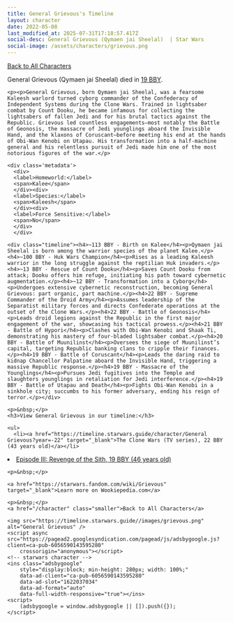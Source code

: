 ```yaml
---
title: General Grievous's Timeline
layout: character
date: 2022-05-08
last_modified_at: 2025-07-31T17:18:57.417Z
social-desc: General Grievous (Qymaen jai Sheelal)  | Star Wars
social-image: /assets/characters/grievous.png
---
```

<a href="/character" class="smaller">Back to All Characters</a>

<div class="character-profile container">
  <div class="col-10">
    <p>
    General Grievous (Qymaen jai Sheelal)         died in <a href="https://timeline.starwars.guide/character/General Grievous?year=-19" target="_blank">19 BBY</a>.    
    </p>

    <p><p>General Grievous, born Qymaen jai Sheelal, was a fearsome Kaleesh warlord turned cyborg commander of the Confederacy of Independent Systems during the Clone Wars. Trained in lightsaber combat by Count Dooku, he became infamous for collecting the lightsabers of fallen Jedi and for his brutal tactics against the Republic. Grievous led countless engagements—most notably the Battle of Geonosis, the massacre of Jedi younglings aboard the Invisible Hand, and the klaxons of Coruscant—before meeting his end at the hands of Obi-Wan Kenobi on Utapau. His transformation into a half-machine general and his relentless pursuit of Jedi made him one of the most notorious figures of the war.</p>
    
    <div class='metadata'>
      <div>
      <label>Homeworld:</label>
      <span>Kalee</span>
      </div><div>
      <label>Species:</label>
      <span>Kaleesh</span>
      </div><div>
      <label>Force Sensitive:</label>
      <span>No</span>
      </div>
      </div>

    <div class="timeline"><h4>~113 BBY - Birth on Kalee</h4><p>Qymaen jai Sheelal is born among the warrior species of the planet Kalee.</p><h4>~100 BBY - Huk Wars Champion</h4><p>Rises as a leading Kaleesh warrior in the long struggle against the reptilian Huk invaders.</p><h4>~13 BBY - Rescue of Count Dooku</h4><p>Saves Count Dooku from attack; Dooku offers him refuge, initiating his path toward cybernetic augmentation.</p><h4>~12 BBY - Transformation into a Cyborg</h4><p>Undergoes extensive cybernetic reconstruction, becoming General Grievous: part organic, part machine.</p><h4>22 BBY - Supreme Commander of the Droid Army</h4><p>Assumes leadership of the Separatist military forces and directs Confederate operations at the outset of the Clone Wars.</p><h4>22 BBY - Battle of Geonosis</h4><p>Leads droid legions against the Republic in the first major engagement of the war, showcasing his tactical prowess.</p><h4>21 BBY - Battle of Hypori</h4><p>Clashes with Obi-Wan Kenobi and Shaak Ti, demonstrating his mastery of four-bladed lightsaber combat.</p><h4>20 BBY - Battle of Muunilinst</h4><p>Oversees the siege of Muunilinst’s capital, targeting Republic banking clans to cripple their finances.</p><h4>19 BBY - Battle of Coruscant</h4><p>Leads the daring raid to kidnap Chancellor Palpatine aboard the Invisible Hand, triggering a massive Republic response.</p><h4>19 BBY - Massacre of the Younglings</h4><p>Pursues Jedi fugitives into the Temple and slaughters younglings in retaliation for Jedi interference.</p><h4>19 BBY - Battle of Utapau and Death</h4><p>Fights Obi-Wan Kenobi in a sinkhole city; succumbs to his former adversary, ending his reign of terror.</p></div>
    
    <p>&nbsp;</p>
    <h3>View General Grievous in our timeline:</h3>

    <ul>
      <li><a href="https://timeline.starwars.guide/character/General Grievous?year=-22" target="_blank">The Clone Wars (TV series), 22 BBY (43 years old)</a></li>
  <li><a href="https://timeline.starwars.guide/character/General Grievous?year=-19" target="_blank">Episode III: Revenge of the Sith, 19 BBY (46 years old)</a></li>
    </ul>

    <p>&nbsp;</p>

    <a href="https://starwars.fandom.com/wiki/Grievous" target="_blank">Learn more on Wookiepedia.com</a>

    <p>&nbsp;</p>
    <a href="/character" class="smaller">Back to All Characters</a>
  </div>
  <div class="character_image col-2">
    
    <img src="https://timeline.starwars.guide//images/grievous.png" alt="General Grievous" />
    <script async src="https://pagead2.googlesyndication.com/pagead/js/adsbygoogle.js?client=ca-pub-6056590143595280"
        crossorigin="anonymous"></script>
    <!-- starwars character -->
    <ins class="adsbygoogle"
        style="display:block; min-height: 280px; width: 100%;"
        data-ad-client="ca-pub-6056590143595280"
        data-ad-slot="1622037034"
        data-ad-format="auto"
        data-full-width-responsive="true"></ins>
    <script>
        (adsbygoogle = window.adsbygoogle || []).push({});
    </script>
  </div>
</div>
